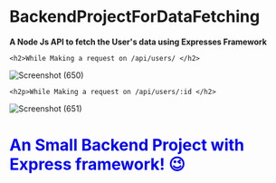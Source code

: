 # BackendProjectForDataFetching
__A Node Js API to fetch the User's data using Expresses Framework__

```
<h2>While Making a request on /api/users/ </h2>
```
![Screenshot (650)](https://github.com/deepakthecoder1982/BackendProjectForDataFetching/assets/108220666/abf0e741-9136-4079-973d-268342a09301)

```
<h2p>While Making a request on /api/users/:id </h2>
```
![Screenshot (651)](https://github.com/deepakthecoder1982/BackendProjectForDataFetching/assets/108220666/f09f05dc-3d89-40ad-8ae1-b9d9dc867991)

<h1 style="color:blue;">An Small Backend Project with Express framework! 😉</h1>
